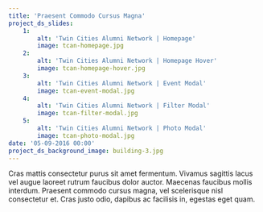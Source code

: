 ```yaml
---
title: 'Praesent Commodo Cursus Magna'
project_ds_slides:
    1:
        alt: 'Twin Cities Alumni Network | Homepage'
        image: tcan-homepage.jpg
    2:
        alt: 'Twin Cities Alumni Network | Homepage Hover'
        image: tcan-homepage-hover.jpg
    3:
        alt: 'Twin Cities Alumni Network | Event Modal'
        image: tcan-event-modal.jpg
    4:
        alt: 'Twin Cities Alumni Network | Filter Modal'
        image: tcan-filter-modal.jpg
    5:
        alt: 'Twin Cities Alumni Network | Photo Modal'
        image: tcan-photo-modal.jpg
date: '05-09-2016 00:00'
project_ds_background_image: building-3.jpg
---
```


Cras mattis consectetur purus sit amet fermentum. Vivamus sagittis lacus vel augue laoreet rutrum faucibus dolor auctor. Maecenas faucibus mollis interdum. Praesent commodo cursus magna, vel scelerisque nisl consectetur et. Cras justo odio, dapibus ac facilisis in, egestas eget quam.